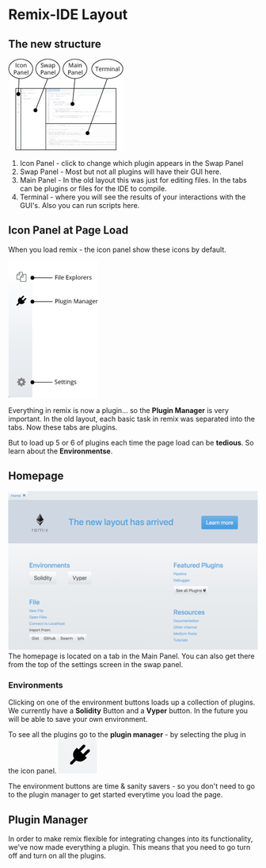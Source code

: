 Remix-IDE Layout
==============

The new structure
--------------------
![](images/a-layout1a.png)

1. Icon Panel - click to change which plugin appears in the Swap Panel
2. Swap Panel - Most but not all plugins will have their GUI here.
3. Main Panel - In the old layout this was just for editing files.  In the tabs can be plugins or files for the IDE to compile.
4. Terminal - where you will see the results of your interactions with the GUI's.  Also you can run scripts here.

Icon Panel at Page Load
-----------------------
When you load remix - the icon panel show these icons by default.

![](images/a-icons-at-load.png)

Everything in remix is now a plugin...  so the **Plugin Manager** is very important.
In the old layout, each basic task in remix was separated into the tabs.  Now these tabs are plugins.  

But to load up 5 or 6 of plugins each time the page load can be **tedious**.  So learn about the **Environmentse**.

Homepage
--------
![](images/a-home-page.png)
The homepage is located on a tab in the Main Panel.  You can also get there from the top of the settings screen in the swap panel.

### Environments
Clicking on one of the environment buttons loads up a collection of plugins.  We currently have a **Solidity** Button and a **Vyper** button.  In the future you will be able to save your own environment.

To see all the plugins go to the **plugin manager** - by selecting the plug in the icon panel. 
![](images/a-plug.png) 

The environment buttons are time & sanity savers - so you don't need to go to the plugin manager to get started everytime you load the page.   


Plugin Manager
---------------

In order to make remix flexible for integrating changes into its functionality, we've now made everything a plugin.  This means that you need to go turn off and turn on all the plugins.
